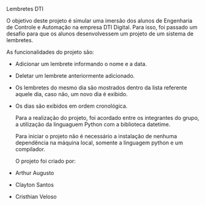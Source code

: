 Lembretes DTI

   O objetivo deste projeto é simular uma imersão dos alunos de Engenharia de Controle e Automação na empresa DTI Digital. Para isso, foi passado um desafio para
que os alunos desenvolvessem um projeto de um sistema de lembretes.

   As funcionalidades do projeto são:
- Adicionar um lembrete informando o nome e a data.
- Deletar um lembrete anteriormente adicionado.
- Os lembretes do mesmo dia são mostrados dentro da lista referente aquele dia, caso não, um novo dia é exibido.
- Os dias são exibidos em ordem cronológica.

   Para a realização do projeto, foi acordado entre os integrantes do grupo, a utilização da linguaguem Python com a biblioteca datetime.

   Para iniciar o projeto não é necessário a instalação de nenhuma dependência na máquina local, somente a linguagem python e um compilador.

   O projeto foi criado por:
- Arthur Augusto
- Clayton Santos
- Cristhian Veloso
